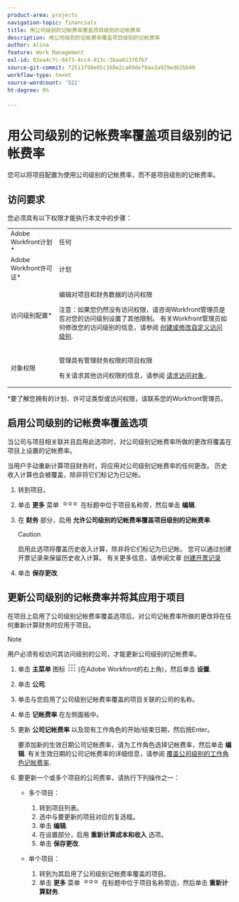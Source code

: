 ```yaml
---
product-area: projects
navigation-topic: financials
title: 用公司级别的记帐费率覆盖项目级别的记帐费率
description: 用公司级别的记帐费率覆盖项目级别的记帐费率
author: Alina
feature: Work Management
exl-id: 02ea4c7c-0473-4cc4-913c-3baa613767b7
source-git-commit: 72511f98e05c160e2ca69def8aa3a929ed62bb40
workflow-type: tm+mt
source-wordcount: '522'
ht-degree: 0%

---
```


# 用公司级别的记帐费率覆盖项目级别的记帐费率

<!--
<p data-mc-conditions="QuicksilverOrClassic.Draft mode">(NOTE: THIS IS LINKED TO THE UI IN THE EDIT PROJECT MODAL)</p>
-->

您可以将项目配置为使用公司级别的记帐费率，而不是项目级别的记帐费率。

## 访问要求

您必须具有以下权限才能执行本文中的步骤：

<table style="table-layout:auto"> 
 <col> 
 <col> 
 <tbody> 
  <tr> 
   <td role="rowheader">Adobe Workfront计划*</td> 
   <td> <p>任何</p> </td> 
  </tr> 
  <tr> 
   <td role="rowheader">Adobe Workfront许可证*</td> 
   <td> <p>计划 </p> </td> 
  </tr> 
  <tr> 
   <td role="rowheader">访问级别配置*</td> 
   <td> <p>编辑对项目和财务数据的访问权限</p> <p>注意：如果您仍然没有访问权限，请咨询Workfront管理员是否对您的访问级别设置了其他限制。 有关Workfront管理员如何修改您的访问级别的信息，请参阅 <a href="../../../administration-and-setup/add-users/configure-and-grant-access/create-modify-access-levels.md" class="MCXref xref">创建或修改自定义访问级别</a>.</p> </td> 
  </tr> 
  <tr> 
   <td role="rowheader">对象权限</td> 
   <td> <p>管理具有管理财务权限的项目权限</p> <p>有关请求其他访问权限的信息，请参阅 <a href="../../../workfront-basics/grant-and-request-access-to-objects/request-access.md" class="MCXref xref">请求访问对象 </a>.</p> </td> 
  </tr> 
 </tbody> 
</table>

&#42;要了解您拥有的计划、许可证类型或访问权限，请联系您的Workfront管理员。

## 启用公司级别的记帐费率覆盖选项

当公司与项目相关联并且启用此选项时，对公司级别记帐费率所做的更改将覆盖在项目上设置的记帐费率。

当用户手动重新计算项目财务时，将应用对公司级别记帐费率的任何更改。 历史收入计算也会被覆盖，除非将它们标记为已记帐。

1. 转到项目。
1. 单击 **更多** 菜单 ![](assets/qs-more-icon-on-an-object.png) 在标题中位于项目名称旁，然后单击 **编辑**.
1. 在 **财务** 部分，启用 **允许公司级别的记帐费率覆盖项目级别的记帐费率**.

   >[!CAUTION]
   >
   >启用此选项将覆盖历史收入计算，除非将它们标记为已记帐。 您可以通过创建开票记录来保留历史收入计算。 有关更多信息，请参阅文章 [创建开票记录](../../../manage-work/projects/project-finances/create-billing-records.md)

1. 单击 **保存更改**.

## 更新公司级别的记帐费率并将其应用于项目

在项目上启用了公司级别记帐费率覆盖选项后，对公司记帐费率所做的更改将在任何重新计算财务时应用于项目。

>[!NOTE]
>
>用户必须有权访问其访问级别的公司，才能更新公司级别的记帐费率。

1. 单击 **主菜单** 图标 ![](assets/main-menu-icon.png) (在Adobe Workfront的右上角)，然后单击 **设置**.
1. 单击 **公司**.
1. 单击与您启用了公司级别记帐费率覆盖的项目关联的公司的名称。
1. 单击 **记帐费率** 在左侧面板中。
1. 更新 **公司记帐费率** 以及现有工作角色的开始/结束日期，然后按Enter。

   要添加新的生效日期公司记帐费率，请为工作角色选择记帐费率，然后单击 **编辑**. 有关生效日期的公司记帐费率的详细信息，请参阅 [覆盖公司级别的工作角色记帐费率](/help/quicksilver/administration-and-setup/set-up-workfront/organizational-setup/override-job-role-billing-rates-company-level.md).

1. 要更新一个或多个项目的公司费率，请执行下列操作之一：

   * 多个项目：

      1. 转到项目列表。
      1. 选中与要更新的项目对应的复选框。
      1. 单击 **编辑**.
      1. 在设置部分，启用 **重新计算成本和收入** 选项。
      1. 单击 **保存更改**.

   * 单个项目：

      1. 转到为其启用了公司级别记帐费率覆盖的项目。
      1. 单击 **更多** 菜单 ![](assets/qs-more-icon-on-an-object.png) 在标题中位于项目名称旁边，然后单击 **重新计算财务**.
